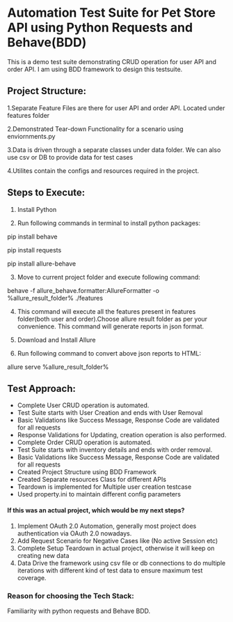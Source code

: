 # Automation Test Suite for Pet Store API using Python Requests and Behave(BDD)

This is a demo test suite demonstrating CRUD operation for user API and order API. I am using BDD framework to design this testsuite.
## Project Structure:

1.Separate Feature Files are there for user API and order API. Located under features folder

2.Demonstrated Tear-down Functionality for a scenario using enviornments.py

3.Data is driven through a separate classes under data folder. We can also use csv or DB to provide data for test cases

4.Utilites contain the configs and resources required in the project.

## Steps to Execute:
1. Install Python

2. Run following commands in terminal to install python packages:

pip install behave 

pip install requests

pip install allure-behave

3. Move to current project folder and execute following command:

behave -f allure_behave.formatter:AllureFormatter -o %allure_result_folder% ./features

4. This command will execute all the features present in features folder(both user and order).Choose allure result folder as per your convenience. This command will generate reports in json format.

5. Download and Install Allure

6. Run following command to convert above json reports to HTML:

allure serve %allure_result_folder%


## Test Approach:
-	Complete User CRUD operation is automated.
-	Test Suite starts with User Creation and ends with User Removal
-	Basic Validations like Success Message, Response Code are validated for all requests
-	Response Validations for Updating, creation operation is also performed.
-	Complete Order CRUD operation is automated.
-	Test Suite starts with inventory details and ends with order removal.
-	Basic Validations like Success Message, Response Code are validated for all requests
-	Created Project Structure using BDD Framework
-	Created Separate resources Class for different APIs
-	Teardown is implemented for Multiple user creation testcase
-	Used property.ini to maintain different config parameters 



#### If this was an actual project, which would be my next steps?
1.	Implement OAuth 2.0 Automation, generally most project does authentication via OAuth 2.0 nowadays.
2.	Add Request Scenario for Negative Cases like (No active Session etc)
3.	Complete Setup Teardown in actual project, otherwise it will keep on creating new data
4.	Data Drive the framework using csv file or db connections to do multiple iterations with different kind of test data to ensure maximum test coverage.

### Reason for choosing the Tech Stack:

Familiarity with python requests and Behave BDD.

